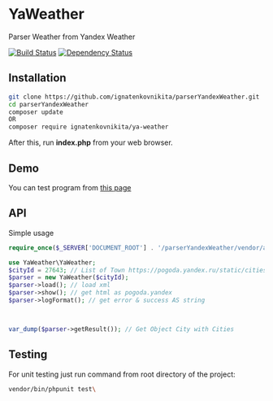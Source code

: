 # YaWeather
Parser Weather from Yandex Weather

[![Build Status](https://travis-ci.org/ignatenkovnikita/parserYandexWeather.svg?branch=master)](https://travis-ci.org/ignatenkovnikita/parserYandexWeather)
[![Dependency Status](https://www.versioneye.com/user/projects/56729494107997003e0005ec/badge.svg?style=flat)](https://www.versioneye.com/user/projects/56729494107997003e0005ec)

## Installation
```sh
git clone https://github.com/ignatenkovnikita/parserYandexWeather.git
cd parserYandexWeather
composer update
OR
composer require ignatenkovnikita/ya-weather
```
After this, run **index.php** from your web browser.

## Demo
You can test program from [this page](http://dv.ignatenkovnikita.ru/parserYandexWeather/)

## API
Simple usage

```php
require_once($_SERVER['DOCUMENT_ROOT'] . '/parserYandexWeather/vendor/autoload.php');

use YaWeather\YaWeather;
$cityId = 27643; // List of Town https://pogoda.yandex.ru/static/cities.xml
$parser = new YaWeather($cityId);
$parser->load(); // load xml
$parser->show(); // get html as pogoda.yandex
$parser->logFormat(); // get error & success AS string



var_dump($parser->getResult()); // Get Object City with Cities

```

## Testing 
For unit testing just run command from root directory of the project:
```sh
vendor/bin/phpunit test\
```
